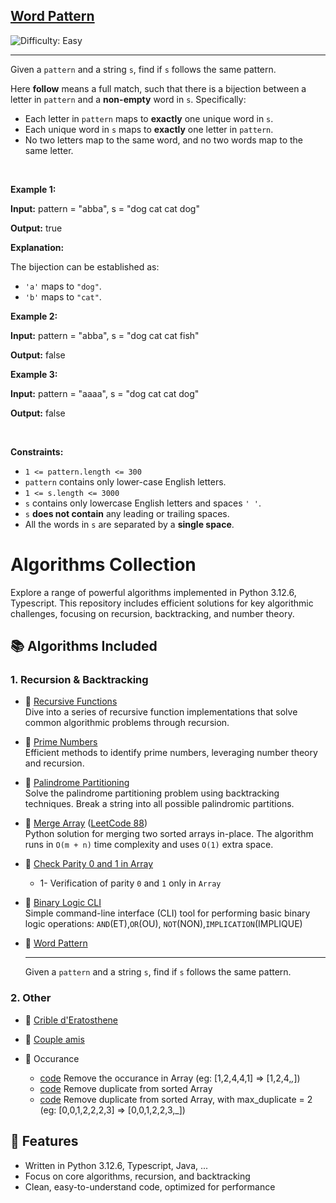 <h2><a href="https://leetcode.com/problems/word-pattern">Word Pattern</a></h2> <img src='https://img.shields.io/badge/Difficulty-Easy-brightgreen' alt='Difficulty: Easy' /><hr><p>Given a <code>pattern</code> and a string <code>s</code>, find if <code>s</code>&nbsp;follows the same pattern.</p>

<p>Here <b>follow</b> means a full match, such that there is a bijection between a letter in <code>pattern</code> and a <b>non-empty</b> word in <code>s</code>. Specifically:</p>

<ul>
	<li>Each letter in <code>pattern</code> maps to <strong>exactly</strong> one unique word in <code>s</code>.</li>
	<li>Each unique word in <code>s</code> maps to <strong>exactly</strong> one letter in <code>pattern</code>.</li>
	<li>No two letters map to the same word, and no two words map to the same letter.</li>
</ul>

<p>&nbsp;</p>
<p><strong class="example">Example 1:</strong></p>

<div class="example-block">
<p><strong>Input:</strong> <span class="example-io">pattern = &quot;abba&quot;, s = &quot;dog cat cat dog&quot;</span></p>

<p><strong>Output:</strong> <span class="example-io">true</span></p>

<p><strong>Explanation:</strong></p>

<p>The bijection can be established as:</p>

<ul>
	<li><code>&#39;a&#39;</code> maps to <code>&quot;dog&quot;</code>.</li>
	<li><code>&#39;b&#39;</code> maps to <code>&quot;cat&quot;</code>.</li>
</ul>
</div>

<p><strong class="example">Example 2:</strong></p>

<div class="example-block">
<p><strong>Input:</strong> <span class="example-io">pattern = &quot;abba&quot;, s = &quot;dog cat cat fish&quot;</span></p>

<p><strong>Output:</strong> <span class="example-io">false</span></p>
</div>

<p><strong class="example">Example 3:</strong></p>

<div class="example-block">
<p><strong>Input:</strong> <span class="example-io">pattern = &quot;aaaa&quot;, s = &quot;dog cat cat dog&quot;</span></p>

<p><strong>Output:</strong> <span class="example-io">false</span></p>
</div>

<p>&nbsp;</p>
<p><strong>Constraints:</strong></p>

<ul>
	<li><code>1 &lt;= pattern.length &lt;= 300</code></li>
	<li><code>pattern</code> contains only lower-case English letters.</li>
	<li><code>1 &lt;= s.length &lt;= 3000</code></li>
	<li><code>s</code> contains only lowercase English letters and spaces <code>&#39; &#39;</code>.</li>
	<li><code>s</code> <strong>does not contain</strong> any leading or trailing spaces.</li>
	<li>All the words in <code>s</code> are separated by a <strong>single space</strong>.</li>
</ul>


# Algorithms Collection

Explore a range of powerful algorithms implemented in Python 3.12.6, Typescript. This repository includes efficient solutions for key algorithmic challenges, focusing on recursion, backtracking, and number theory.

## 📚 Algorithms Included

### 1. **Recursion & Backtracking**
- 🔗 [Recursive Functions](https://github.com/TsitouhRanjafy/Python/tree/recursive)  
  Dive into a series of recursive function implementations that solve common algorithmic problems through recursion.

- 🔗 [Prime Numbers](https://github.com/TsitouhRanjafy/Python/blob/base/base.py)  
  Efficient methods to identify prime numbers, leveraging number theory and recursion.

- 🔗 [Palindrome Partitioning](https://github.com/TsitouhRanjafy/Python/tree/palindrome.partitioning)  
  Solve the palindrome partitioning problem using backtracking techniques. Break a string into all possible palindromic partitions.

- 🔗 [Merge Array](https://github.com/TsitouhRanjafy/Python/blob/merge-array/merge-array.py) ([LeetCode 88](https://leetcode.com/problems/merge-sorted-array/submissions/1526158540))  
    Python solution for merging two sorted arrays in-place. The algorithm runs in `O(m + n)` time complexity and uses `O(1)` extra space.

- 🔗 [Check Parity 0 and 1 in Array](https://github.com/TsitouhRanjafy/Python/blob/parity/parity.py)  
    - 1- Verification of parity `0` and `1` only in `Array`
 
- 🔗 [Binary Logic CLI](https://github.com/TsitouhRanjafy/Algorithme-/tree/verite_binaire)   
     Simple command-line interface (CLI) tool for performing basic binary logic operations: `AND`(ET),`OR`(OU), `NOT`(NON),`IMPLICATION`(IMPLIQUE)

- 🔗 [Word Pattern]()
    <hr><p>Given a <code>pattern</code> and a string <code>s</code>, find if <code>s</code>&nbsp;follows the same pattern.</p>

  
### 2. **Other**
- 🔗 [Crible d'Eratosthene](https://github.com/TsitouhRanjafy/Algorithme-/tree/crible_eratosthene)
- 🔗 [Couple amis](https://github.com/TsitouhRanjafy/Algorithme-/tree/couple_amis)
- 🔗 Occurance
  
  - [code](https://github.com/TsitouhRanjafy/Algorithme-/blob/main/return_occurance.py) Remove the occurance in Array (eg: [1,2,4,4,1] => [1,2,4,_,_])
  - [code](https://github.com/TsitouhRanjafy/Algorithme-/blob/main/remove_duplicate_in_sorted_1.py) Remove duplicate from sorted Array
  - [code](https://github.com/TsitouhRanjafy/Algorithme-/blob/main/remove_duplicate_in_sorted_2.py) Remove duplicate from sorted Array, with max_duplicate = 2 (eg: [0,0,1,2,2,2,3] => [0,0,1,2,2,3,_])
  


## 🚀 Features
- Written in Python 3.12.6, Typescript, Java, ... 
- Focus on core algorithms, recursion, and backtracking
- Clean, easy-to-understand code, optimized for performance
